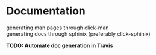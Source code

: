 # Documentation

generating man pages through click-man  
generating docs through sphinix (preferably click-sphinix)

__TODO: Automate doc generation in Travis__
